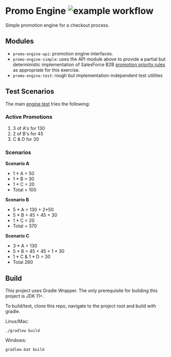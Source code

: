 # Promo Engine ![example workflow](https://github.com/manosbatsis/promo-engine/actions/workflows/push.yml/badge.svg) 

Simple promotion engine for a checkout process.

## Modules

- `promo-engine-api`: promotion engine interfaces.
- `promo-engine-simple`: uses the API module above to provide 
a partial but deterministic implementation of 
SalesForce B2B [promotion priority rules](https://documentation.b2c.commercecloud.salesforce.com/DOC2/index.jsp?topic=%2Fcom.demandware.dochelp%2Fcontent%2Fb2c_commerce%2Ftopics%2Fpromotions%2Fb2c_promotion_priority_rules.html) as appropriate for this exercise.
- `promo-engine-test`: rough but implementation-independent test utilities

## Test Scenarios

The main [engine test](promo-engine-simple/src/test/java/com/github/manosbatsis/promo/engine/simple/SimplePromotionEngineTest.java) 
tries the following:

###  Active Promotions

1. 3 of A's for 130
2. 2 of B's for 45
3. C & D for 30

### Scenarios

__Scenario A__

- 1 * A = 50
- 1 * B = 30
- 1 * C = 20
- Total = 100

__Scenario B__

- 5 * A = 130 + 2*50
- 5 * B = 45 + 45 + 30
- 1 * C = 20 
- Total = 370

__Scenario C__
- 3 * A = 130
- 5 * B = 45 + 45 + 1 * 30
- 1 * C & 1 * D = 30 
- Total 280

## Build

This project uses Gradle Wrapper. The only prerequisite for building this 
project is JDK 11+. 

To build/test, clone this repo, navigate to the project root and build with gradle.

Linux/Mac:

    ./gradlew build

Windows:

    gradlew.bat build



    
